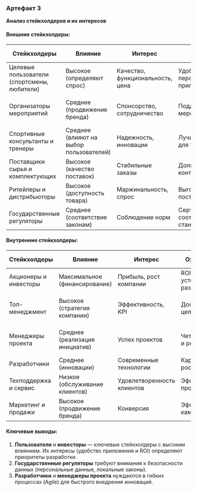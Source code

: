 ### Артефакт 3
**Анализ стейкхолдеров и их интересов**

#### Внешние стейкхолдеры:

| Стейкхолдеры                          | Влияние                 | Интерес                                  | Ожидания                             | Стратегия взаимодействия                     |
|---------------------------------------|-------------------------|------------------------------------------|--------------------------------------|-----------------------------------------------|
| Целевые пользователи (спортсмены, любители) | Высокое (определяют спрос) | Качество, функциональность, цена         | Удобное и персонализированное приложение | Обратная связь через опросы, программы лояльности |
| Организаторы мероприятий              | Среднее (продвижение бренда) | Спонсорство, сотрудничество              | Поддержка мероприятий                | Партнерские программы, брендированная продукция |
| Спортивные консультанты и тренеры     | Среднее (влияют на выбор пользователей) | Надежность, инновации                    | Лучшие технологии для тренировок     | Экспертные обзоры, совместные проекты        |
| Поставщики сырья и комплектующих      | Высокое (качество поставок) | Стабильные заказы                        | Долгосрочные контракты               | Договоры на выгодных условиях                 |
| Ритейлеры и дистрибьюторы             | Высокое (доступность товара) | Маржинальность, спрос                    | Выгодные условия поставок            | Совместные промоакции, система скидок        |
| Государственные регуляторы            | Среднее (соответствие законам) | Соблюдение норм                          | Сертификация, соответствие стандартам | Лоббирование интересов                       |

#### Внутренние стейкхолдеры:

| Стейкхолдеры               | Влияние                          | Интерес                     | Ожидания                  | Стратегия взаимодействия               |
|----------------------------|----------------------------------|-----------------------------|---------------------------|----------------------------------------|
| Акционеры и инвесторы      | Максимальное (финансирование)    | Прибыль, рост компании      | ROI, устойчивое развитие  | Прозрачная отчетность                 |
| Топ-менеджмент             | Высокое (стратегия компании)     | Эффективность, KPI          | Достижение целей          | Система мотивации, регулярные совещания |
| Менеджеры проекта          | Среднее (реализация инициатив)   | Успех проектов              | Четкие сроки и ресурсы    | Agile-методологии, контроль выполнения |
| Разработчики               | Среднее (инновации)              | Современные технологии      | Карьерный рост            | Обучение, гранты на идеи              |
| Техподдержка и сервис      | Низкое (обслуживание клиентов)   | Удовлетворенность клиентов  | Эффективные процессы      | Автоматизация, скрипты                |
| Маркетинг и продажи        | Высокое (продвижение бренда)     | Конверсия                   | Эффективные кампании      | A/B-тестирование, аналитика           |

#### Ключевые выводы:
1. **Пользователи** и **инвесторы** — ключевые стейкхолдеры с высоким влиянием. Их интересы (удобство приложения и ROI) определяют приоритеты разработки.
2. **Государственные регуляторы** требуют внимания к безопасности данных (персональные данные, локальные законы).
3. **Разработчики** и **менеджеры проекта** нуждаются в гибких процессах (Agile) для быстрого внедрения инноваций.  
